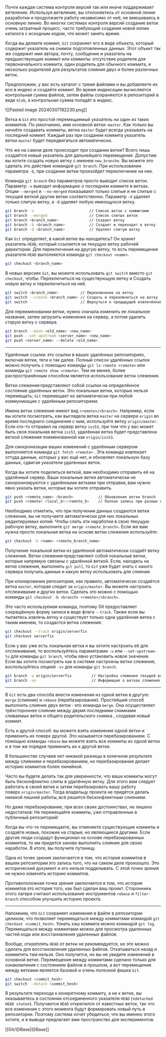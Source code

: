 Почти каждая система контроля версий так или иначе поддерживает ветвление. Используя ветвление, вы отклоняетесь от основной линии разработки и продолжаете работу независимо от неё, не вмешиваясь в основную линию. Во многих системах контроля версий создание веток  очень затратный процесс, часто требующий   создания новой копии каталога с исходным кодом, что может занять время.

Когда вы делаете коммит, `Git` сохраняет его в виде объекта, который содержит указатель на снимок подготовленных данных. Этот объект так же содержит имя автора, почту, сообщение и указатель на предшествующие коммит или коммиты: отсутствие родителя для первоначального коммита, один родитель для обычного коммита, и несколько родителей для результатов слияния двух и более различных веток.

Предположим, у вас есть каталог с тремя файлами и вы добавляете их все в индекс и создаёте коммит. Во время индексации вычисляется контрольная сумма файлов, затем файлы сохраняются в репозиторий в виде `blob`, а контрольная сумма попадёт в индекс.

![[Pasted image 20240307192230.png]]

Ветка в `Git` это простой перемещаемый указатель на один из таких коммитов. По умолчанию, имя основной ветки  `master`. Как только вы начнёте создавать коммиты, ветка `master` будет всегда указывать на последний коммит. Каждый раз при создании коммита указатель ветки `master` будет передвигаться автоматически.

Что же на самом деле происходит при создании ветки? Всего лишь создаётся новый указатель для дальнейшего перемещения. Допустим вы хотите создать новую ветку с именем `new_branche`. Вы можете это сделать это действие командой `git branch`. При использовании параметра `-b`, при создании ветки произойдет переключение на нее.

Команда `git branch` без параметров просто выводит список веток. Параметр `-v` выводит информацию о последнем коммите в ветках. Опции `--merged` и `--no-merged` показывают только слитые и не слитые с текущей веткой другие ветки соответственно.
Параметр `-d` удаляет только слитую ветку, а `-D` удаляет любую имеющуюся ветку.

```sh
git branch -v                         // Список веток с коммитами
git branch --merged                   // Список слитых веток
git branch <branch_name>              // Создает ветку
git branch -b <branch_name>           // Создает и переходит в ветку
git branch -d <branch_name>           // Удаляет слитую ветку
```


Как `Git` определяет, в какой ветке вы находитесь? Он хранит указатель `HEAD`, который ссылается на текущую ветку рабочей директории. Для переключения на другую ветку, то есть перемещение указателя `HEAD` выполняется команда `git checkout <name>`.

```sh
git checkout <branch_name>
```

В новых версиях `Git`, вы можете использовать `git switch` вместо `git checkout`, чтобы: Переключиться на существующую ветку и Создать новую ветку и переключиться на неё.

```sh
git switch <branch_name>          // Переключение на ветку
git switch --create <branch_name> // Создать и переключиться на ветку
git switch -                      // Вернуться к предыдущей извлечённой ветке
```

Для переименовании ветки, нужно сначала изменить ее локальное название, затем загрузить изменения на сервер, а потом удалить старую ветку с сервера.

```sh
git branch --move <old_name> <new_name>
git push --set-upstream <server_name> <new_name>
git push <server_name> --delete <old_name>
```

---

Удалённые ссылки  это ссылки в ваших удалённых репозиториях, включая ветки, теги и так далее. Полный список удалённых ссылок можно получить с помощью команды `git ls-remote <remote>` или команды `git remote show <remote>`. Тем не менее, более распространённым способом является использование веток слежения.

Ветки слежения представляют собой ссылки на определённое состояние удалённых веток. Это локальные ветки, которые нельзя перемещать; `Git` перемещает их автоматически при любой коммуникации с удалённым репозиторием.

Имена веток слежения имеют вид `<remote>/<branch>`. Например, если вы хотите посмотреть, как выглядела ветка `master` на сервере `origin` во время последнего соединения с ним, используйте ветку `origin/master`. Если кто-то отправил на сервер ветку `iss53`, при том что у вас может быть своя локальная ветка `iss53`, удалённая ветка будет представлена веткой слежения поименованной как `origin/iss53`.

Для синхронизации ваших изменений с удалённым сервером выполняется команда `git fetch <remote>` . Эта команда извлекает оттуда данные, которых у вас ещё нет, и обновляет локальную базу данных, сдвигая указатели удаленных веток.

Когда вы хотите поделиться веткой, вам необходимо отправить её на удалённый сервер. Ваши локальные ветки автоматически не синхронизируются с удалёнными ветками при отправке, вам нужно явно указать ветки, которые вы хотите отправить.

```sh
git push <remote_name> <branch>           // Обновление ветки branch
git push <remote> <local_b>:<remote_b>    // Полная запись при разных названиях
```

Необходимо отметить, что при получении данных создаются ветки слежения, вы не получаете автоматически для них локальных редактируемых копий. Чтобы слить эти наработки в свою текущую рабочую ветку, выполните `git merge <remote_branch>`.   Если же вам нужна просто локальная ветка на основе ветки слежения используйте:

```sh
git checkout -b <name> <remote_branch_name>
```

Получение локальной ветки из удалённой автоматически создаёт ветку слежения. Ветки слежения представляют собой локальные ветки, которые напрямую связаны с удалённой веткой. Если, находясь на ветке слежения, выполнить `git pull`, то `Git` уже будет знать с какого сервера получать данные и какую ветку использовать для слияния.

При клонировании репозитория, как правило, автоматически создаётся ветка `master`, которая следит за `origin/master`. Вы можете настроить отслеживание и других веток. Cделать это можно с помощью команды `git checkout -b <branch> <remote>/<branch>`. 

Это часто используемая команда, поэтому Git предоставляет сокращённую форму записи в виде флага `--track`. Также если вы пытаетесь извлечь ветку и существует только одна удалённая ветка с таким именем, то создастся ветка слежения:

```sh
git checkout --track origin/serverfix
git checkout serverfix     
```

Если у вас уже есть локальная ветка и вы хотите настроить её для отслеживания, то воспользуйтесь параметрами `-u` или `--set-upstream-to` для команды `git branch`, чтобы явно установить новое значение. Если вы хотите посмотреть как в системе настроены ветки слежения, воспользуйтесь опцией `-vv` для команды `git branch`.

```sh
git branch -u origin/serverfix         // Настройка слежения текущей ветки
git branch -vv                         // Информация о ветках слежения  
```

---

В `Git` есть два способа внести изменения из одной ветки в другую: `merge` (слияние) и `rebase` (перебазирование). Простейший способ выполнить слияние двух веток - это команда `merge`. Она осуществляет трёхстороннее слияние между двумя последними снимками сливаемых веток и общего родительского снимка , создавая новый коммит.

Есть и другой способ: вы можете взять изменения одной ветки и применить их поверх другой. Это называется перебазированием. С помощью команды `rebase` вы можете взять все коммиты из одной ветки и в том же порядке применить их к другой ветке.

В большинстве случаев нет никакой разницы в конечном результате между слиянием и перебазированием, но перебазирование делает историю коммитов более линейной.

Часто вы будете делать так для уверенности, что ваши коммиты могут быть бесконфликтно слиты в удалённую ветку. Для этого вам следует работать в своей ветке и затем перебазировать вашу работу поверх `origin/master`. Тогда владельцу проекта не придётся делать никакой лишней работы, всё решится бесконфликтным слиянием.

Но даже перебазирование, при всех своих достоинствах, не лишено недостатков:        Не перемещайте коммиты, уже отправленные в публичный репозиторий!

Когда вы что-то перемещаете, вы отменяете существующие коммиты и создаёте новые, похожие на старые, но являющиеся другими. Если другие люди создадут функционал на основе перебазированных коммитов, то им придется заново  выполнять слияние для своих наработок. В итоге, вы получите путаницу.

Одна из точек зрения заключается в том, что история коммитов в вашем репозитории это запись того, что на самом деле произошло. Это исторический документ и его нельзя подделывать. С этой точки зрения не нужно изменять историю коммитов.

Противоположная точка зрения заключается в том, что история коммитов это история того, как был сделан ваш проект. Сторонники этого лагеря считают использование инструментов `rebase` и `filter-branch` способом улучшить историю проекта.

---

Напомним, что `Git` сохраняет изменения в файле в репозитории целиком, что позволяет перемещаться между коммитами командой `git checkout <commit_hesh>`. Узнать хэш коммита можно командой `git log`. Перемещаться между коммитами можно для просмотра удаленных частей кода или восстановления удаленных файлов.

Вообще, откреплять `HEAD` от ветки не рекомендуется, но это можно сделать для восстановления удаленных файлов. Откатываться назад и коммитить там нельзя. Оно получится, но вы не увидите изменений в основной ветке. Перемещение между коммитами сделано только для ознакомления с состоянием файлов в прошлом, а вот перемещение между ветками является базовой и очень полезной фишка `Git`.

```sh
git checkout <commit_hesh>
git switch --detach <commit_hesh>
```

В результате перехода к конкретному коммиту, а не к ветке, вы оказываетесь в состоянии отсоединенного указателя `HEAD` («`detached HEAD state`»). Получается       `HEAD` открепился от известных веток, так что все изменения с этого момента будут формировать новый путь в репозитории. Поэтому система хочет убедиться, что вы именно этого хотите, и в выводе предлагает вам пространство для экспериментов.

[[Git/🟡Base|🟡Base]]